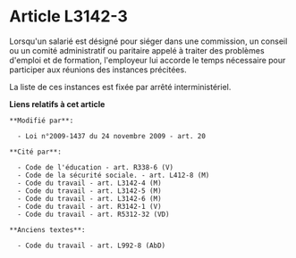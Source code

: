 # Article L3142-3

Lorsqu'un salarié est désigné pour siéger dans une commission, un conseil ou un comité administratif ou paritaire appelé à
traiter des problèmes d'emploi et de formation, l'employeur lui accorde le temps nécessaire pour participer aux réunions des
instances précitées.

La liste de ces instances est fixée par arrêté interministériel.

**Liens relatifs à cet article**

	**Modifié par**:

	  - Loi n°2009-1437 du 24 novembre 2009 - art. 20

	**Cité par**:

	  - Code de l'éducation - art. R338-6 (V)
	  - Code de la sécurité sociale. - art. L412-8 (M)
	  - Code du travail - art. L3142-4 (M)
	  - Code du travail - art. L3142-5 (M)
	  - Code du travail - art. L3142-6 (M)
	  - Code du travail - art. R3142-1 (V)
	  - Code du travail - art. R5312-32 (VD)

	**Anciens textes**:

	  - Code du travail - art. L992-8 (AbD)
